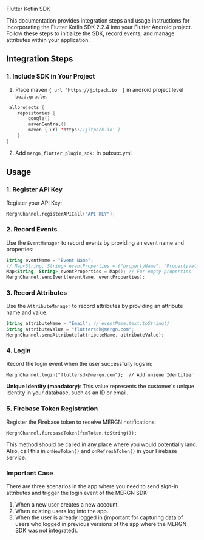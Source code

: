 Flutter Kotlin SDK

This documentation provides integration steps and usage instructions for incorporating the Flutter Kotlin SDK 2.2.4 into your Flutter Android project. Follow these steps to initialize the SDK, record events, and manage attributes within your application.

## Integration Steps

### 1. Include SDK in Your Project

1. Place maven `{ url 'https://jitpack.io' }` in android project level `buid.gradle`.

```kotlin
 allprojects {
    repositories {
        google()
        mavenCentral()
        maven { url 'https://jitpack.io' }
    }
} 
```

2. Add `mergn_flutter_plugin_sdk:` in pubsec.yml

## Usage

### 1. Register API Key

Register your API Key:

```kotlin
MergnChannel.registerAPICall("API KEY");
```

### 2. Record Events

Use the `EventManager` to record events by providing an event name and properties:

```kotlin
String eventName = "Event Name";
// Map<String, String> eventProperties = {"propertyName": "PropertyValue"}; // Optional property setup
Map<String, String> eventProperties = Map(); // For empty properties
MergnChannel.sendEvent(eventName, eventProperties);
```

### 3. Record Attributes

Use the `AttributeManager` to record attributes by providing an attribute name and value:

```kotlin
String attributeName = "Email"; // eventName.text.toString()
String attributeValue = "fluttersdk@mergn.com";
MergnChannel.sendAttribute(attributeName, attributeValue);
```

### 4. Login

Record the login event when the user successfully logs in:

```
MergnChannel.login("fluttersdk@mergn.com");  // Add unique Identifier
```

**Unique Identity (mandatory)**: This value represents the customer's unique identity in your database, such as an ID or email.

### 5. Firebase Token Registration

Register the Firebase token to receive MERGN notifications:

```
MergnChannel.firebaseToken(fcmToken.toString());
```

This method should be called in any place where you would potentially land. Also, call this in `onNewToken()` and `onRefreshToken()` in your Firebase service.

### Important Case

There are three scenarios in the app where you need to send sign-in attributes and trigger the login event of the MERGN SDK:

1. When a new user creates a new account.
2. When existing users log into the app.
3. When the user is already logged in (important for capturing data of users who logged in previous versions of the app where the MERGN SDK was not integrated).
